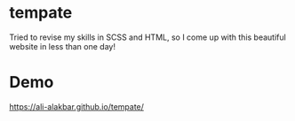# tempate
Tried to revise my skills in SCSS and HTML, so I come up with this beautiful website in less than one day!

# Demo
https://ali-alakbar.github.io/tempate/
